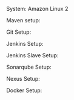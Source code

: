 System:
Amazon Linux 2

Maven setup:

Git Setup:

Jenkins Setup:

Jenkins Slave Setup:

Sonarqube Setup:

Nexus Setup:

Docker Setup:

